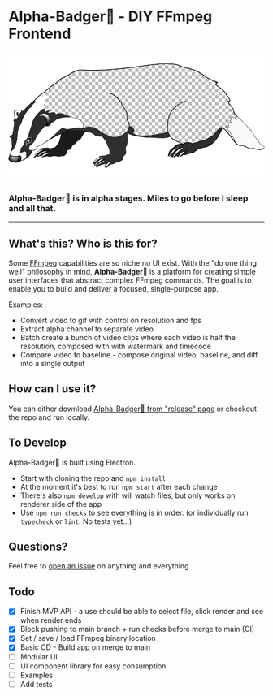 # Alpha-Badger🦡 - DIY FFmpeg Frontend

[![Alpha-Badger Logo](brand/Alpha_Badger_logo_960x480.png)](https://github.com/NoamRa/alpha-badger#readme)

### **Alpha-Badger🦡** is in alpha stages. Miles to go before I sleep and all that.

---

## What's this? Who is this for?

Some [FFmpeg](https://ffmpeg.org/) capabilities are so niche no UI exist.
With the "do one thing well" philosophy in mind, **Alpha-Badger🦡** is a platform for creating simple user interfaces that abstract complex FFmpeg commands. 
The goal is to enable you to build and deliver a focused, single-purpose app.

Examples:

- Convert video to gif with control on resolution and fps
- Extract alpha channel to separate video
- Batch create a bunch of video clips where each video is half the resolution, composed with with watermark and timecode
- Compare video to baseline - compose original video, baseline, and diff into a single output

## How can I use it?

You can either download [Alpha-Badger🦡 from "release" page](https://github.com/NoamRa/alpha-badger/releases) or checkout the repo and run locally.

## To Develop

Alpha-Badger🦡 is built using Electron.

- Start with cloning the repo and `npm install`
- At the moment it's best to run `npm start` after each change
- There's also `npm develop` with will watch files, but only works on renderer side of the app
- Use `npm run checks` to see everything is in order. (or individually run `typecheck` or `lint`. No tests yet...)

## Questions?

Feel free to [open an issue](https://github.com/NoamRa/alpha-badger/issues/new) on anything and everything.

## Todo

- [x] Finish MVP API - a use should be able to select file, click render and see when render ends
- [x] Block pushing to main branch + run checks before merge to main (CI)
- [x] Set / save / load FFmpeg binary location
- [x] Basic CD - Build app on merge to main
- [ ] Modular UI
- [ ] UI component library for easy consumption
- [ ] Examples
- [ ] Add tests
